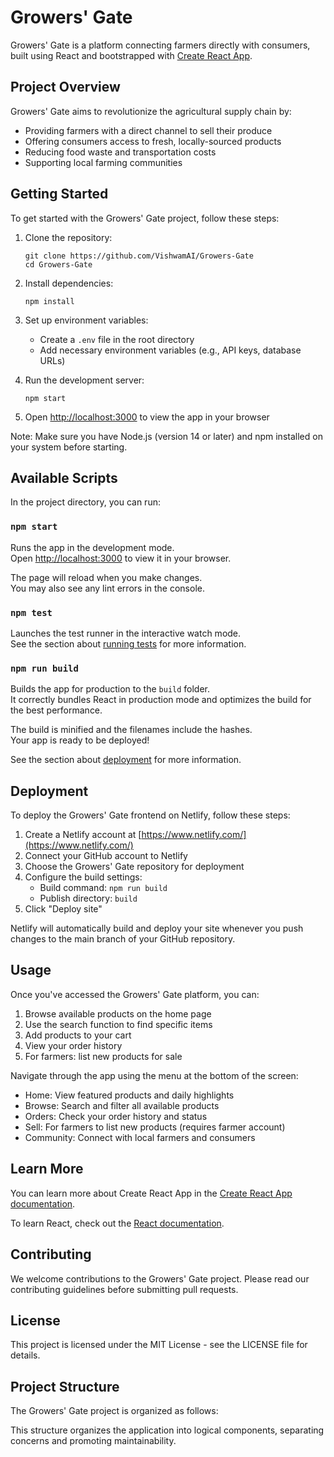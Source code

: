 # Growers' Gate

Growers' Gate is a platform connecting farmers directly with consumers, built using React and bootstrapped with [Create React App](https://github.com/facebook/create-react-app).

## Project Overview

Growers' Gate aims to revolutionize the agricultural supply chain by:
- Providing farmers with a direct channel to sell their produce
- Offering consumers access to fresh, locally-sourced products
- Reducing food waste and transportation costs
- Supporting local farming communities

## Getting Started

To get started with the Growers' Gate project, follow these steps:

1. Clone the repository:
   ```
   git clone https://github.com/VishwamAI/Growers-Gate
   cd Growers-Gate
   ```

2. Install dependencies:
   ```
   npm install
   ```

3. Set up environment variables:
   - Create a `.env` file in the root directory
   - Add necessary environment variables (e.g., API keys, database URLs)

4. Run the development server:
   ```
   npm start
   ```

5. Open [http://localhost:3000](http://localhost:3000) to view the app in your browser

Note: Make sure you have Node.js (version 14 or later) and npm installed on your system before starting.

## Available Scripts

In the project directory, you can run:

### `npm start`

Runs the app in the development mode.\
Open [http://localhost:3000](http://localhost:3000) to view it in your browser.

The page will reload when you make changes.\
You may also see any lint errors in the console.

### `npm test`

Launches the test runner in the interactive watch mode.\
See the section about [running tests](https://facebook.github.io/create-react-app/docs/running-tests) for more information.

### `npm run build`

Builds the app for production to the `build` folder.\
It correctly bundles React in production mode and optimizes the build for the best performance.

The build is minified and the filenames include the hashes.\
Your app is ready to be deployed!

See the section about [deployment](https://facebook.github.io/create-react-app/docs/deployment) for more information.

## Deployment

To deploy the Growers' Gate frontend on Netlify, follow these steps:

1. Create a Netlify account at [https://www.netlify.com/](https://www.netlify.com/)
2. Connect your GitHub account to Netlify
3. Choose the Growers' Gate repository for deployment
4. Configure the build settings:
   - Build command: `npm run build`
   - Publish directory: `build`
5. Click "Deploy site"

Netlify will automatically build and deploy your site whenever you push changes to the main branch of your GitHub repository.

## Usage

Once you've accessed the Growers' Gate platform, you can:

1. Browse available products on the home page
2. Use the search function to find specific items
3. Add products to your cart
4. View your order history
5. For farmers: list new products for sale

Navigate through the app using the menu at the bottom of the screen:
- Home: View featured products and daily highlights
- Browse: Search and filter all available products
- Orders: Check your order history and status
- Sell: For farmers to list new products (requires farmer account)
- Community: Connect with local farmers and consumers

## Learn More

You can learn more about Create React App in the [Create React App documentation](https://facebook.github.io/create-react-app/docs/getting-started).

To learn React, check out the [React documentation](https://reactjs.org/).

## Contributing

We welcome contributions to the Growers' Gate project. Please read our contributing guidelines before submitting pull requests.

## License

This project is licensed under the MIT License - see the LICENSE file for details.

## Project Structure

The Growers' Gate project is organized as follows:

This structure organizes the application into logical components, separating concerns and promoting maintainability.
